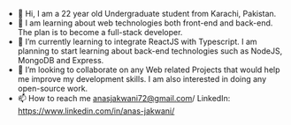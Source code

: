 - 👋 Hi, I am a 22 year old Undergraduate student from Karachi, Pakistan.
- 👀 I am learning about web technologies both front-end and back-end. The plan is to become a full-stack developer.
- 🌱 I’m currently learning to integrate ReactJS with Typescript. I am planning to start learning about back-end technologies such as NodeJS, MongoDB and Express.
- 💞️ I’m looking to collaborate on any Web related Projects that would help me improve my development skills. I am also interested in doing any open-source work.
- 📫 How to reach me anasjakwani72@gmail.com/ LinkedIn: https://www.linkedin.com/in/anas-jakwani/ 
